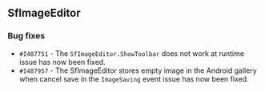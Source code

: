 ## SfImageEditor

### Bug fixes

- `#I487751` - The `SfImageEditor.ShowToolbar` does not work at runtime issue has now been fixed.
- `#I487957` - The SfImageEditor stores empty image in the Android gallery when cancel save in the `ImageSaving` event issue has now been fixed.